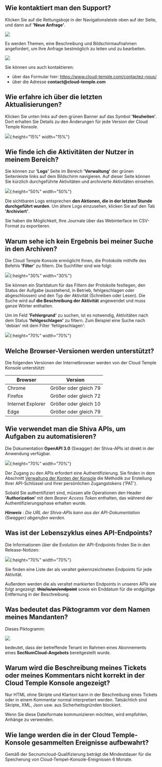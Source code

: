 ## Wie kontaktiert man den Support?
Klicken Sie auf die Rettungsboje in der Navigationsleiste oben auf der Seite, und dann auf __'Neue Anfrage'__.

![](../../console/images/shiva_support.png)

Es werden Themen, eine Beschreibung und Bildschirmaufnahmen angefordert, um Ihre Anfrage bestmöglich zu leiten und zu bearbeiten.

![](../../console/images/shiva_support_02.png)

Sie können uns auch kontaktieren:

- über das Formular hier: https://www.cloud-temple.com/contactez-nous/
- über die Adresse __contact@cloud-temple.com__

## Wie erfahre ich über die letzten Aktualisierungen?
Klicken Sie unten links auf dem grünen Banner auf das Symbol __'Neuheiten'__. Dort erhalten Sie Details zu den Änderungen für jede Version der Cloud Temple Konsole.

![](images/faq_news_001.jpg){:height="15%" width="15%"} 

## Wie finde ich die Aktivitäten der Nutzer in meinem Bereich?

Sie können zur __'Logs'__ Seite im Bereich __'Verwaltung'__ der grünen Seitenleiste links auf dem Bildschirm navigieren.
Auf dieser Seite können Sie kürzlich durchgeführte Aktivitäten und archivierte Aktivitäten einsehen.

![](images/faq_logs_001.jpg){:height="50%" width="50%"} 

Die sichtbaren Logs entsprechen __den Aktionen, die in der letzten Stunde durchgeführt wurden__. Um ältere Logs einzusehen, klicken Sie auf den Tab __'Archiviert'__.

Sie haben die Möglichkeit, Ihre Journale über das Webinterface im CSV-Format zu exportieren.

## Warum sehe ich kein Ergebnis bei meiner Suche in den Archiven?
Die Cloud Temple Konsole ermöglicht Ihnen, die Protokolle mithilfe des Befehls __'Filter'__ zu filtern. Die Suchfilter sind wie folgt:

![](images/faq_logs_003.jpg){:height="30%" width="30%"}

Sie können ein Startdatum für das Filtern der Protokolle festlegen, den Status der Aufgabe (ausstehend, in Betrieb, fehlgeschlagen oder abgeschlossen) und den Typ der Aktivität (Schreiben oder Lesen).
Die Suche wird auf __die Beschreibung der Aktivität__ angewendet und muss ganze Wörter enthalten.

Um im Feld __'Fehlergrund'__ zu suchen, ist es notwendig, Aktivitäten nach dem Status __'fehlgeschlagen'__ zu filtern. Zum Beispiel eine Suche nach 'debian' mit dem Filter 'fehlgeschlagen':

![](images/faq_logs_002.jpg){:height="70%" width="70%"}

## Welche Browser-Versionen werden unterstützt?
Die folgenden Versionen der Internetbrowser werden von der Cloud Temple Konsole unterstützt:

| Browser           | Version                   |
|-------------------|---------------------------|
| Chrome            | Größer oder gleich 79     |
| Firefox           | Größer oder gleich 72     |
| Internet Explorer | Größer oder gleich 10     |
| Edge              | Größer oder gleich 79     |

## Wie verwendet man die Shiva APIs, um Aufgaben zu automatisieren?

Die Dokumentation __OpenAPI 3.0__ (Swagger) der Shiva-APIs ist direkt in der Anwendung verfügbar.

![](images/faq_api_001.png){:height="70%" width="70%"} 

Der Zugang zu den APIs erfordert eine Authentifizierung. Sie finden in dem Abschnitt [Verwaltung der Konten der Konsole](../../console/accounts.md#les-clés-api) die Methodik zur Erstellung Ihrer API-Schlüssel und Ihrer persönlichen Zugangstokens ('PAT').

Sobald Sie authentifiziert sind, müssen alle Operationen den Header __'Authorization'__ mit dem *Bearer Access Token* enthalten, das während der Authentifizierungsphase erhalten wurde.

__*Hinweis*__ : *Die URL der Shiva-APIs kann aus der API-Dokumentation (Swagger) abgerufen werden.*

## Was ist der Lebenszyklus eines API-Endpoints?

Die Informationen über die Evolution der API-Endpoints finden Sie in den Release-Notizen:

![](images/faq_api_002.jpg){:height="70%" width="70%"}

Sie finden eine Liste der als veraltet gekennzeichneten Endpoints für jede Aktivität.

Außerdem werden die als veraltet markierten Endpoints in unseren APIs wie folgt angezeigt:
__~~this/is/an/endpoint~~__ sowie ein Enddatum für die endgültige Entfernung in der Beschreibung.

## Was bedeutet das Piktogramm vor dem Namen meines Mandanten?

Dieses Piktogramm:

![](images/snc.svg)

bedeutet, dass der betreffende Tenant im Rahmen eines Abonnements eines __SecNumCloud-Angebots__ bereitgestellt wurde.

## Warum wird die Beschreibung meines Tickets oder meines Kommentars nicht korrekt in der Cloud Temple Konsole angezeigt?
Nur HTML ohne Skripte und Klartext kann in der Beschreibung eines Tickets oder in einem Kommentar normal interpretiert werden.
Tatsächlich sind Skripte, XML, Json usw. aus Sicherheitsgründen blockiert.

Wenn Sie diese Dateiformate kommunizieren möchten, wird empfohlen, Anhänge zu verwenden.

## Wie lange werden die in der Cloud Temple-Konsole gesammelten Ereignisse aufbewahrt?
Gemäß der Secnumcloud-Qualifizierung beträgt die Mindestdauer für die Speicherung von Cloud-Tempel-Konsole-Ereignissen 6 Monate.